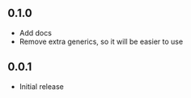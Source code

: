 ## 0.1.0

- Add docs
- Remove extra generics, so it will be easier to use

## 0.0.1

- Initial release
